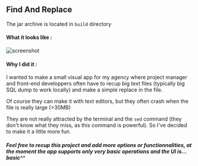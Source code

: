 Find And Replace
---------------


The jar archive is located in <code>build</code> directory


<h4>What it looks like :</h4>

![screenshot](https://raw.github.com/Romibuzi/FindAndReplace/master/images/Capture.JPG "")


<h4>Why I did it :</h4>

I wanted to make a small visual app for my agency where project manager and front-end developpers often have to recup big text files (typically big SQL dump to work locally) and make a simple replace in the file.

Of course they can make it with text editors, but they often crash when the file is really large (>30MB)

They are not really attracted by the terminal and the <code>sed</code> command (they don't know what they miss, as this command is powerful). So I've decided to make it a little more fun.

<h5>Feel free to recup this project and add more options or functionnalities, at the moment the app supports only very basic operations and the UI is... basic^^</h5>
